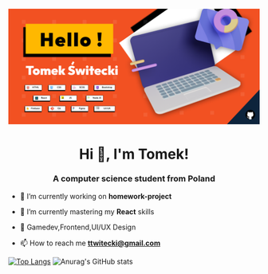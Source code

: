 ![Tomek's Github banner](banner.png)

<h1 align="center">Hi 👋, I'm Tomek!</h1>
<h3 align="center">A computer science student from Poland</h3>

- 🔭 I’m currently working on **homework-project**

- 🌱 I’m currently mastering my **React** skills

- 📰 Gamedev,Frontend,UI/UX Design

- 📫 How to reach me **ttwitecki@gmail.com**



[![Top Langs](https://github-readme-stats.vercel.app/api/top-langs/?username=TomekSwitecki&layout=compact)](https://github.com/TomekSwitecki/github-readme-stats)
![Anurag's GitHub stats](https://github-readme-stats.vercel.app/api?username=TomekSwitecki&show_icons=true&theme=radical)

